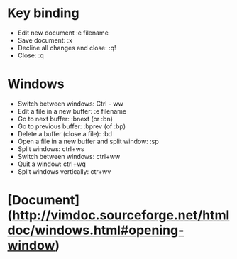 # Key binding 
- Edit new document  :e filename 
- Save document:  :x 
- Decline all changes and close: :q!
- Close: :q

# Windows
- Switch between windows: Ctrl - ww
- Edit a file in a new buffer: :e filename
- Go to next buffer: :bnext (or :bn)
- Go to previous buffer:  :bprev (of :bp)
- Delete a buffer (close a file): :bd
- Open a file in a new buffer and split window: :sp
- Split windows: ctrl+ws
- Switch between windows: ctrl+ww
- Quit a window: ctrl+wq
- Split windows vertically: ctr+wv

# [Document] (http://vimdoc.sourceforge.net/htmldoc/windows.html#opening-window)


